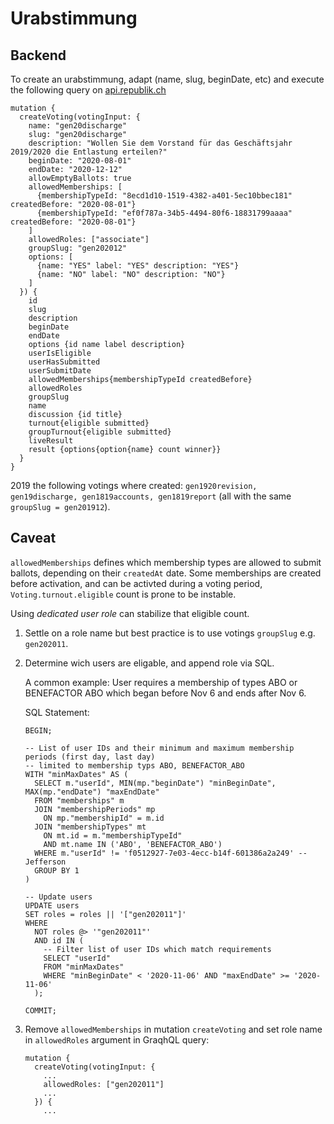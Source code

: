 # Urabstimmung

## Backend

To create an urabstimmung, adapt (name, slug, beginDate, etc) and execute the following query on [api.republik.ch](https://api.republik.ch/graphiql)

```
mutation {
  createVoting(votingInput: {
    name: "gen20discharge"
    slug: "gen20discharge"
    description: "Wollen Sie dem Vorstand für das Geschäftsjahr 2019/2020 die Entlastung erteilen?"
    beginDate: "2020-08-01"
    endDate: "2020-12-12"
    allowEmptyBallots: true
    allowedMemberships: [
      {membershipTypeId: "8ecd1d10-1519-4382-a401-5ec10bbec181" createdBefore: "2020-08-01"}
      {membershipTypeId: "ef0f787a-34b5-4494-80f6-18831799aaaa" createdBefore: "2020-08-01"}
    ]
    allowedRoles: ["associate"]
    groupSlug: "gen202012"
    options: [
      {name: "YES" label: "YES" description: "YES"}
      {name: "NO" label: "NO" description: "NO"}
    ]
  }) {
    id
    slug
    description
    beginDate
    endDate
    options {id name label description}
    userIsEligible
    userHasSubmitted
    userSubmitDate
    allowedMemberships{membershipTypeId createdBefore}
    allowedRoles
    groupSlug
    name
    discussion {id title}
    turnout{eligible submitted}
    groupTurnout{eligible submitted}
    liveResult
    result {options{option{name} count winner}}
  }
}
```
2019 the following votings where created: `gen1920revision, gen19discharge, gen1819accounts, gen1819report` (all with the same `groupSlug = gen201912`).

## Caveat

`allowedMemberships` defines which membership types are allowed to submit ballots, depending on their `createdAt` date. Some memberships are created before activation, and can be activted during a voting period, `Voting.turnout.eligible` count is prone to be instable.

Using *dedicated user role* can stabilize that eligible count.

1.  Settle on a role name but best practice is to use votings `groupSlug` e.g. `gen202011`.

2.  Determine wich users are eligable, and append role via SQL.

    A common example: User requires a membership of types ABO or BENEFACTOR ABO which began before Nov 6 and ends after Nov 6.

    SQL Statement:

    ```
    BEGIN;

    -- List of user IDs and their minimum and maximum membership periods (first day, last day)
    -- limited to membership typs ABO, BENEFACTOR_ABO
    WITH "minMaxDates" AS (
      SELECT m."userId", MIN(mp."beginDate") "minBeginDate", MAX(mp."endDate") "maxEndDate"
      FROM "memberships" m
      JOIN "membershipPeriods" mp
        ON mp."membershipId" = m.id
      JOIN "membershipTypes" mt
        ON mt.id = m."membershipTypeId"
        AND mt.name IN ('ABO', 'BENEFACTOR_ABO')
      WHERE m."userId" != 'f0512927-7e03-4ecc-b14f-601386a2a249' -- Jefferson
      GROUP BY 1
    )

    -- Update users
    UPDATE users
    SET roles = roles || '["gen202011"]'
    WHERE
      NOT roles @> '"gen202011"'
      AND id IN (
        -- Filter list of user IDs which match requirements
        SELECT "userId"
        FROM "minMaxDates"
        WHERE "minBeginDate" < '2020-11-06' AND "maxEndDate" >= '2020-11-06'
      );

    COMMIT;
    ```

3.  Remove `allowedMemberships` in mutation `createVoting` and set role name in `allowedRoles` argument in GraqhQL query:

    ```
    mutation {
      createVoting(votingInput: {
        ...
        allowedRoles: ["gen202011"]
        ...
      }) {
        ...
    ```
